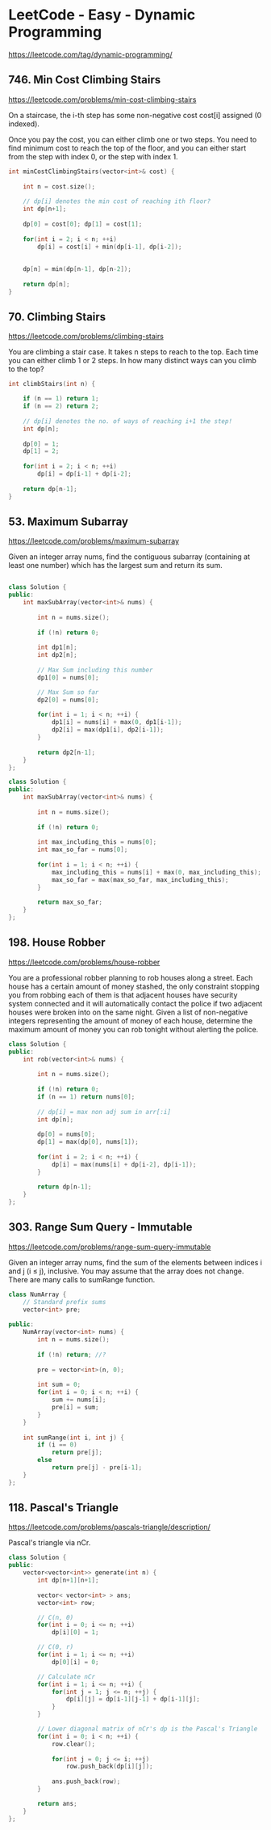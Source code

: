 
# LeetCode - Easy - Dynamic Programming

https://leetcode.com/tag/dynamic-programming/

## 746. Min Cost Climbing Stairs

https://leetcode.com/problems/min-cost-climbing-stairs

On a staircase, the i-th step has some non-negative cost cost[i] assigned (0 indexed).

Once you pay the cost, you can either climb one or two steps. You need to find minimum cost to reach the top of the floor, and you can either start from the step with index 0, or the step with index 1. 

```cpp
int minCostClimbingStairs(vector<int>& cost) {
    
    int n = cost.size();
    
    // dp[i] denotes the min cost of reaching ith floor?
    int dp[n+1];
 
    dp[0] = cost[0]; dp[1] = cost[1];
    
    for(int i = 2; i < n; ++i) 
        dp[i] = cost[i] + min(dp[i-1], dp[i-2]);
    
    
    dp[n] = min(dp[n-1], dp[n-2]);
    
    return dp[n];
}
```

## 70. Climbing Stairs

https://leetcode.com/problems/climbing-stairs

You are climbing a stair case. It takes n steps to reach to the top. Each time you can either climb 1 or 2 steps. In how many distinct ways can you climb to the top?

```cpp
int climbStairs(int n) {

    if (n == 1) return 1;
    if (n == 2) return 2;
    
    // dp[i] denotes the no. of ways of reaching i+1 the step!        
    int dp[n];
    
    dp[0] = 1;
    dp[1] = 2;
    
    for(int i = 2; i < n; ++i) 
        dp[i] = dp[i-1] + dp[i-2];
    
    return dp[n-1];
}
```

## 53. Maximum Subarray

https://leetcode.com/problems/maximum-subarray

Given an integer array nums, find the contiguous subarray (containing at least one number) which has the largest sum and return its sum.

```cpp

class Solution {
public:
    int maxSubArray(vector<int>& nums) {
        
        int n = nums.size();
        
        if (!n) return 0;
        
        int dp1[n];
        int dp2[n];
  
        // Max Sum including this number
        dp1[0] = nums[0];

        // Max Sum so far
        dp2[0] = nums[0];
        
        for(int i = 1; i < n; ++i) {
            dp1[i] = nums[i] + max(0, dp1[i-1]);
            dp2[i] = max(dp1[i], dp2[i-1]);
        }
        
        return dp2[n-1];
    }
};
```

```cpp
class Solution {
public:
    int maxSubArray(vector<int>& nums) {
        
        int n = nums.size();
        
        if (!n) return 0;
        
        int max_including_this = nums[0];
        int max_so_far = nums[0];
        
        for(int i = 1; i < n; ++i) {
            max_including_this = nums[i] + max(0, max_including_this);
            max_so_far = max(max_so_far, max_including_this);
        }
        
        return max_so_far;
    }
};
```

## 198. House Robber

https://leetcode.com/problems/house-robber

You are a professional robber planning to rob houses along a street. Each house has a certain amount of money stashed, the only constraint stopping you from robbing each of them is that adjacent houses have security system connected and it will automatically contact the police if two adjacent houses were broken into on the same night. Given a list of non-negative integers representing the amount of money of each house, determine the maximum amount of money you can rob tonight without alerting the police.

```cpp
class Solution {
public:
    int rob(vector<int>& nums) {
        
        int n = nums.size();
        
        if (!n) return 0;
        if (n == 1) return nums[0];
        
        // dp[i] = max non adj sum in arr[:i]
        int dp[n];
        
        dp[0] = nums[0];
        dp[1] = max(dp[0], nums[1]);
        
        for(int i = 2; i < n; ++i) {
            dp[i] = max(nums[i] + dp[i-2], dp[i-1]);
        }
        
        return dp[n-1];
    }
};
```

## 303. Range Sum Query - Immutable

https://leetcode.com/problems/range-sum-query-immutable

Given an integer array nums, find the sum of the elements between indices i and j (i ≤ j), inclusive. You may assume that the array does not change. There are many calls to sumRange function.

```cpp
class NumArray {
    // Standard prefix sums
    vector<int> pre;
    
public:
    NumArray(vector<int> nums) {
        int n = nums.size();
        
        if (!n) return; //?
        
        pre = vector<int>(n, 0);
            
        int sum = 0;
        for(int i = 0; i < n; ++i) {
            sum += nums[i];
            pre[i] = sum;
        }
    }
    
    int sumRange(int i, int j) {
        if (i == 0) 
            return pre[j];
        else
            return pre[j] - pre[i-1]; 
    }
};
```

## 118. Pascal's Triangle

https://leetcode.com/problems/pascals-triangle/description/

Pascal's triangle via nCr.

```cpp
class Solution {
public:
    vector<vector<int>> generate(int n) {
        int dp[n+1][n+1];
        
        vector< vector<int> > ans;
        vector<int> row;

        // C(n, 0)
        for(int i = 0; i <= n; ++i)
            dp[i][0] = 1;

        // C(0, r)
        for(int i = 1; i <= n; ++i)
            dp[0][i] = 0;

        // Calculate nCr
        for(int i = 1; i <= n; ++i) {
            for(int j = 1; j <= n; ++j) {
                dp[i][j] = dp[i-1][j-1] + dp[i-1][j];
            }
        }

        // Lower diagonal matrix of nCr's dp is the Pascal's Triangle
        for(int i = 0; i < n; ++i) {
            row.clear();
            
            for(int j = 0; j <= i; ++j) 
                row.push_back(dp[i][j]);
            
            ans.push_back(row);
        }

        return ans;
    }
};
```
